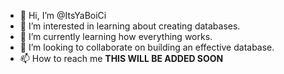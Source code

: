 - 👋 Hi, I’m @ItsYaBoiCi
- 👀 I’m interested in learning about creating databases.
- 🌱 I’m currently learning how everything works.
- 💞️ I’m looking to collaborate on building an effective database.
- 📫 How to reach me **THIS WILL BE ADDED SOON**

<!---
ItsYaBoiCi/ItsYaBoiCi is a ✨ special ✨ repository because its `README.md` (this file) appears on your GitHub profile.
You can click the Preview link to take a look at your changes.
--->
